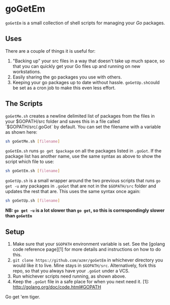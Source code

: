 goGetEm
========

`goGetEm` is a small collection of shell scripts for managing your *Go* packages.


Uses
----

There are a couple of things it is useful for:

1. "Backing up" your src files in a way that doesn't take up much space, so that you can quickly get your Go files up and running on new workstations.
2. Easily sharing the go packages you use with others.
3. Keeping your go packages up to date without hassle. `goGetUp.sh`could be set as a cron job to make this even less effort.


The Scripts
-----------

`goGetMe.sh` creates a newline delimited list of packages from the files in your $GOPATH/src folder and saves this in a file called `$GOPATH/src/.goGot` by default. You can set the filename with a variable as shown here:
```sh
sh goGetMe.sh [filename]
```

`goGetEm.sh` runs `go get $package` on all the packages listed in `.goGot`. If the package list has another name, use the same syntax as above to show the script which file to use:
```sh
sh goGetEm.sh [filename]
```

`goGetUp.sh` is a small wrapper around the two previous scripts that runs `go get -u` any packages in `.goGot` that are not in the `$GOPATH/src` folder and updates the rest that are. This uses the same syntax once again:
```sh
sh goGetUp.sh [filename]
```
**NB: `go get -u` is a lot slower than `go get`, so this is correspondingly slower than `goGetEm`**

Setup
-----

1. Make sure that your `$GOPATH` environment variable is set. See the [golang code reference page][1] for more details and instructions on how to do this.
2. `git clone https://github.com/azmr/goGetEm` in whichever directory you would like it to live. Mine stays in `$GOPATH/src`.
Alternatively, fork this repo, so that you always have your `.goGot` under a VCS.
3. Run whichever scripts need running, as shown above.
4. Keep the `.goGot` file in a safe place for when you next need it.
[1]: http://golang.org/doc/code.html#GOPATH


Go get 'em tiger.
